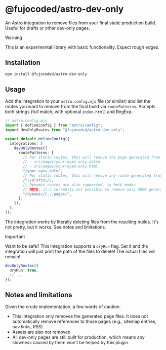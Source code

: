 # @fujocoded/astro-dev-only

An Astro integration to remove files from your final static production build.
Useful for drafts or other dev-only pages.

> [!WARNING]
> This is an experimental library with basic functionality. Expect
> rough edges.

## Installation

```sh
npm install @fujocoded/astro-dev-only
```

## Usage

Add the integration to your `astro.config.mjs` file (or similar) and list the
routes you want to remove from the final build via `routePatterns`. Accepts both
strings (full match, with optional `index.html`) and RegExp.

```ts
// astro.config.mjs
import { defineConfig } from "astro/config";
import devOnlyRoutes from "@fujocoded/astro-dev-only";

export default defineConfig({
  integrations: [
    devOnlyRoutes({
      routePatterns: [
        // For static routes, this will remove the page generated from either
        // - src/pages/your-eyes-only.astro
        // - src/pages/your-eyes-only.html
        "/your-eyes-only",
        // For static routes, this will remove any route generated from within src/pages/drafts
        /^\/drafts\//,
        // Dynamic routes are also supported, in both modes
        // NOTE: it's currently not possible to remove only SOME generated paths from a route. PR welcome!
        "/dynamic/[...pages]",
      ],
    }),
  ],
});
```

The integration works by literally deleting files from the resulting builds.
It's not pretty, but it works. See notes and limitations.

> [!IMPORTANT]
> Want to be safe? This integration supports a `dryRun` flag. Set
> it and the integration will just print the path of the files to delete! The
> actual files will remain!
>
> ```ts
> devOnlyRoutes({
>   dryRun: true,
>   // ...
> });
> ```

## Notes and limitations

Given the crude implementation, a few words of caution:

- This integration only removes the generated page files. It does not
  automatically remove references to those pages (e.g., sitemap entries, nav
  links, RSS).
- Assets are also not removed
- All dev-only pages are still built for production, which means any slowness
  caused by them won't be helped by this plugin
